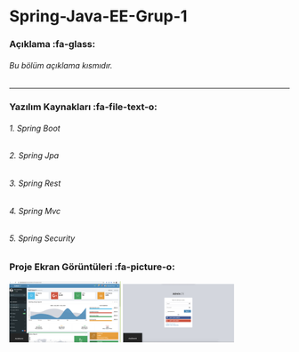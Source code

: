 # Spring-Java-EE-Grup-1

### Açıklama :fa-glass:
###### Bu bölüm açıklama kısmıdır.
---
### Yazılım Kaynakları :fa-file-text-o:
###### 1. Spring Boot
###### 2. Spring Jpa
###### 3. Spring Rest
###### 4. Spring Mvc
###### 5. Spring Security


### Proje Ekran Görüntüleri̇ :fa-picture-o:
<p>
  
<a href="https://github.com/hakanozer/Spring-Java-EE-Grup-1/blob/master/img/1.png" target="_blank">
<img src="https://github.com/hakanozer/Spring-Java-EE-Grup-1/blob/master/img/1.png" width="200" style="max-width:100%;"></a>


<a href="https://github.com/hakanozer/Spring-Java-EE-Grup-1/blob/master/img/2.png" target="_blank">
<img src="https://github.com/hakanozer/Spring-Java-EE-Grup-1/blob/master/img/2.png" width="200" style="max-width:100%;"></a>


</p>
